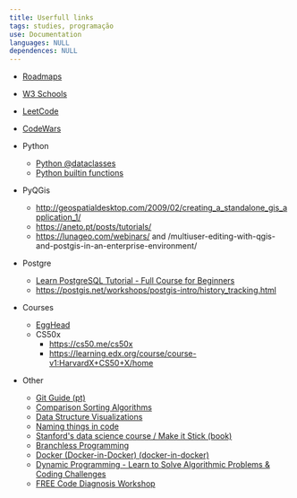 ```yaml
---
title: Userfull links
tags: studies, programação
use: Documentation
languages: NULL
dependences: NULL
---
```


- [Roadmaps](https://roadmap.sh)
- [W3 Schools](https://my-learning.w3schools.com)
- [LeetCode](https://leetcode.com/problemset/all)
- [CodeWars](https://www.codewars.com)

- Python
	- [Python @dataclasses](https://www.youtube.com/watch?v=vBH6GRJ1REM)
	- [Python builtin functions](https://docs.python.org/3/library/functions.html)

- PyQGis
	- http://geospatialdesktop.com/2009/02/creating_a_standalone_gis_application_1/
	- https://aneto.pt/posts/tutorials/
	- https://lunageo.com/webinars/ and /multiuser-editing-with-qgis-and-postgis-in-an-enterprise-environment/

- Postgre
	- [Learn PostgreSQL Tutorial - Full Course for Beginners](https://www.youtube.com/watch?v=qw--VYLpxG4)
	- https://postgis.net/workshops/postgis-intro/history_tracking.html

- Courses
	- [EggHead](https://egghead.io/q?access_state=free)
	- CS50x
		- https://cs50.me/cs50x
		- https://learning.edx.org/course/course-v1:HarvardX+CS50+X/home

- Other
	- [Git Guide (pt)](https://dev.to/leandronsp/pt-br-fundamentos-do-git-um-guia-completo-2djh)
	- [Comparison Sorting Algorithms](https://www.cs.usfca.edu/~galles/visualization/ComparisonSort.html)
	- [Data Structure Visualizations](https://www.cs.usfca.edu/~galles/visualization/Algorithms.html)
	-  [Naming things in code](https://www.youtube.com/watch?v=-J3wNP6u5YU)
	- [Stanford's data science course / Make it Stick (book)](https://www.youtube.com/watch?v=yNYflGw6kJI)
	- [Branchless Programming](https://www.youtube.com/watch?v=bVJ-mWWL7cE)
	- [Docker (Docker-in-Docker) (docker-in-docker)](https://github.com/devcontainers/features/tree/main/src/docker-in-docker)
	- [Dynamic Programming - Learn to Solve Algorithmic Problems & Coding Challenges](https://www.youtube.com/watch?v=oBt53YbR9Kk)
	- [FREE Code Diagnosis Workshop](https://www.arjancodes.com/diagnosis)